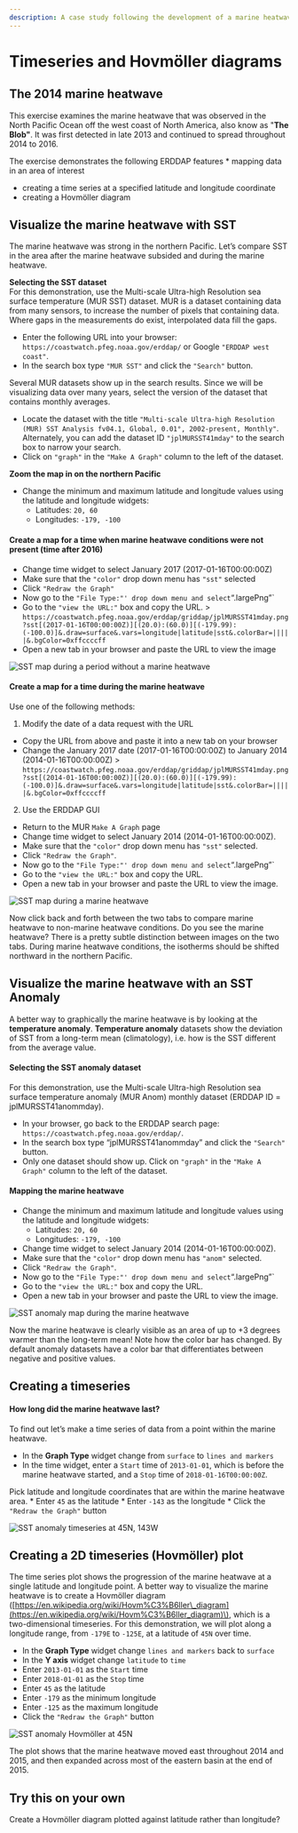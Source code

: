 ```yaml
---
description: A case study following the development of a marine heatwave
---
```


# Timeseries and Hovmöller diagrams

## The 2014 marine heatwave

This exercise examines the marine heatwave that was observed in the North Pacific Ocean off the west coast of North America, also know as "**The Blob"**. It was first detected in late 2013 and continued to spread throughout 2014 to 2016.

The exercise demonstrates the following ERDDAP features \* mapping data in an area of interest

* creating a time series at a specified latitude and longitude coordinate
* creating a Hovmöller diagram

## Visualize the marine heatwave with SST

The marine heatwave was strong in the northern Pacific. Let’s compare SST in the area after the marine heatwave subsided and during the marine heatwave.

**Selecting the SST dataset**  
 For this demonstration, use the Multi-scale Ultra-high Resolution sea surface temperature \(MUR SST\) dataset. MUR is a dataset containing data from many sensors, to increase the number of pixels that containing data. Where gaps in the measurements do exist, interpolated data fill the gaps.

* Enter the following URL into your browser: `https://coastwatch.pfeg.noaa.gov/erddap/` or Google `"ERDDAP west coast"`. 
* In the search box type `"MUR SST"` and click the `"Search"` button.

Several MUR datasets show up in the search results. Since we will be visualizing data over many years, select the version of the dataset that contains monthly averages.

* Locate the dataset with the title `"Multi-scale Ultra-high Resolution (MUR) SST Analysis fv04.1, Global, 0.01°, 2002-present, Monthly"`. Alternately, you can add the dataset ID `"jplMURSST41mday"` to the search box to narrow your search. 
* Click on `"graph"` in the `"Make A Graph"` column to the left of the dataset.

**Zoom the map in on the northern Pacific**

* Change the minimum and maximum latitude and longitude values using the latitude and longitude widgets:
  * Latitudes: `20, 60`
  * Longitudes: `-179, -100`

#### **Create a map for a time when** marine heatwave **conditions were not present \(time after 2016\)**

* Change time widget to select January 2017 \(2017-01-16T00:00:00Z\)
* Make sure that the `"color"` drop down menu has `"sst"` selected
* Click `"Redraw the Graph"` 
* Now go to the `"File Type:"' drop down menu and select`“.largePng”\`
* Go to the `"view the URL:"` box and copy the URL. &gt; `https://coastwatch.pfeg.noaa.gov/erddap/griddap/jplMURSST41mday.png?sst[(2017-01-16T00:00:00Z)][(20.0):(60.0)][(-179.99):(-100.0)]&.draw=surface&.vars=longitude|latitude|sst&.colorBar=|||||&.bgColor=0xffccccff` 
* Open a new tab in your browser and paste the URL to view the image

![SST map during a period without a marine heatwave](../../.gitbook/assets/no_blobsst.png)

#### **Create a map for a time during the** marine heatwave

Use one of the following methods:

1. Modify the date of a data request with the URL 

* Copy the URL from above and paste it into a new tab on your browser
* Change the January 2017 date \(2017-01-16T00:00:00Z\) to January 2014 \(2014-01-16T00:00:00Z\) &gt; `https://coastwatch.pfeg.noaa.gov/erddap/griddap/jplMURSST41mday.png?sst[(2014-01-16T00:00:00Z)][(20.0):(60.0)][(-179.99):(-100.0)]&.draw=surface&.vars=longitude|latitude|sst&.colorBar=|||||&.bgColor=0xffccccff`

2. Use the ERDDAP GUI

* Return to the MUR `Make A Graph` page
* Change time widget to select January 2014 \(2014-01-16T00:00:00Z\).
* Make sure that the `"color"` drop down menu has `"sst"` selected.
* Click `"Redraw the Graph"`. 
* Now go to the `"File Type:"' drop down menu and select`“.largePng”\`
* Go to the `"view the URL:"` box and copy the URL.
* Open a new tab in your browser and paste the URL to view the image.

![SST map during a marine heatwave](../../.gitbook/assets/blobsst.png)

Now click back and forth between the two tabs to compare marine heatwave to non-marine heatwave conditions. Do you see the marine heatwave? There is a pretty subtle distinction between images on the two tabs. During marine heatwave conditions, the isotherms should be shifted northward in the northern Pacific.

##  Visualize the marine heatwave with an SST Anomaly

A better way to graphically the marine heatwave is by looking at the **temperature anomaly**. **Temperature anomaly** datasets show the deviation of SST from a long-term mean \(climatology\), i.e. how is the SST different from the average value.

#### **Selecting the SST anomaly dataset** 

For this demonstration, use the Multi-scale Ultra-high Resolution sea surface temperature anomaly \(MUR Anom\) monthly dataset \(ERDDAP ID = jplMURSST41anommday\).

* In your browser, go back to the ERDDAP search page: `https://coastwatch.pfeg.noaa.gov/erddap/`.
* In the search box type “jplMURSST41anommday” and click the `"Search"` button.
* Only one dataset should show up. Click on `"graph"` in the `"Make A Graph"` column to the left of the dataset.

#### Mapping the marine heatwave

* Change the minimum and maximum latitude and longitude values using the latitude and longitude widgets:
  * Latitudes: `20, 60`
  * Longitudes: `-179, -100` 
* Change time widget to select January 2014 \(2014-01-16T00:00:00Z\). 
* Make sure that the `"color"` drop down menu has `"anom"` selected. 
* Click `"Redraw the Graph"`. 
* Now go to the `"File Type:"' drop down menu and select`“.largePng”\` 
* Go to the `"view the URL:"` box and copy the URL. 
* Open a new tab in your browser and paste the URL to view the image.

![SST anomaly map during the marine heatwave](../../.gitbook/assets/blobanom.png)

Now the marine heatwave is clearly visible as an area of up to +3 degrees warmer than the long-term mean! Note how the color bar has changed. By default anomaly datasets have a color bar that differentiates between negative and positive values.

##  Creating a timeseries

#### How long did the marine heatwave last? 

To find out let’s make a time series of data from a point within the marine heatwave.

* In the **Graph Type** widget change from `surface` to `lines and markers` 
* In the time widget, enter a `Start` time of `2013-01-01`, which is before the marine heatwave started, and a `Stop` time of `2018-01-16T00:00:00Z`.

Pick latitude and longitude coordinates that are within the marine heatwave area. \* Enter `45` as the latitude \* Enter `-143` as the longitude \* Click the `"Redraw the Graph"` button

![ SST anomaly timeseries at 45N, 143W](../../.gitbook/assets/jplmursst41anommday.png)

##  Creating a 2D timeseries \(Hovmöller\) plot

The time series plot shows the progression of the marine heatwave at a single latitude and longitude point. A better way to visualize the marine heatwave is to create a Hovmöller diagram \([https://en.wikipedia.org/wiki/Hovm%C3%B6ller\_diagram](https://en.wikipedia.org/wiki/Hovm%C3%B6ller_diagram)\), which is a two-dimensional timeseries. For this demonstration, we will plot along a longitude range, from `-179E` to `-125E`, at a latitude of `45N` over time.

* In the **Graph Type** widget change `lines and markers` back to `surface`
* In the **Y axis** widget change `latitude` to `time`
* Enter `2013-01-01` as the `Start` time
* Enter `2018-01-01` as the `Stop` time
* Enter `45` as the latitude
* Enter `-179` as the minimum longitude
* Enter `-125` as the maximum longitude
* Click the `"Redraw the Graph"` button

![SST anomaly Hovm&#xF6;ller at 45N](../../.gitbook/assets/blobhov.png)

The plot shows that the marine heatwave moved east throughout 2014 and 2015, and then expanded across most of the eastern basin at the end of 2015.

##  Try this on your own

Create a Hovmöller diagram plotted against latitude rather than longitude?

